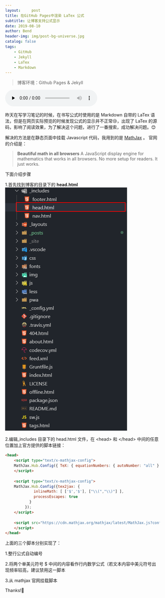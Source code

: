 ```yaml
---
layout:     post
title: 在GitHub Pages中渲染 LaTex 公式
subtitle: 让博客支持公式显示
date: 2019-08-10
author: Bend
header-img: img/post-bg-universe.jpg
catalog: false
tags:
    - GitHub
    - Jekyll
    - LaTex
    - Markdown
---
```


>博客环境：Github Pages & Jekyll

<audio id="audio" controls="" preload="none">
<source id="mp3" src="http://m10.music.126.net/20190810114133/360a4b8bbb147fb16cee6161f2d3e872/ymusic/225a/0b65/aa03/90387f0b1f4558c67fe72c77f39e5b62.mp3">
</audio>

昨天在写学习笔记的时候，在书写公式时使用的是 Markdown 自带的 LaTex 语法，但是在网页实际预览的时候发现公式的显示并不正常😢，出现了 LaTex 的源码，影响了阅读效果，为了解决这个问题，进行了一番搜索，成功解决问题。😊

解决的方法是在静态页面中挂载 Javascript 代码，我用到的是 [MathJax](https://www.mathjax.org) 。
官网的介绍是：

>**Beautiful math in all browsers**
>A JavaScript display engine for mathematics that works in all browsers. No more setup for readers. It just works.

下面介绍步骤

1.首先找到博客的目录下的 **head.html**
![目录](https://raw.githubusercontent.com/Bend1031/PictureBed/master/img/20190810092912.png)

2.编辑_includes 目录下的 head.html 文件，在 \<head> 和 \</head> 中间的任意位置加上官方提供的脚本链接：

```html
<head>
    <script type="text/x-mathjax-config"> 
    MathJax.Hub.Config({ TeX: { equationNumbers: { autoNumber: "all" } } }); 
    </script>

    <script type="text/x-mathjax-config">
    MathJax.Hub.Config({tex2jax: {
             inlineMath: [ ['$','$'], ["\\(","\\)"] ],
             processEscapes: true
           }
         });
    </script>

    <script src="https://cdn.mathjax.org/mathjax/latest/MathJax.js?config=TeX-AMS-MML_HTMLorMML" type="text/javascript">
    </script>
</head>
```

上面的三个脚本分别实现了：

1.整行公式自动编号

2.将两个单美元符号 $ 中间的内容看作行内数学公式（若文本内容中美元符号出现频率较高，建议禁用这一脚本

3.从 mathjax 官网挂载脚本

Thanks!🤣
